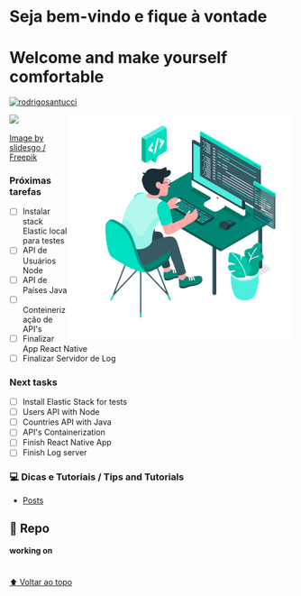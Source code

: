  # Seja bem-vindo e fique à vontade
 # Welcome and make yourself comfortable



[![rodrigosantucci](https://github-readme-stats.vercel.app/api/top-langs/?username=rodrigosantucci&hide=html&layout=compact&theme=tokyonight)](https://github.com/rodrigosantucci/)






 <a href="https://www.linkedin.com/in/rodrigosantucci" alt="Linkedin">
  <img src="https://img.shields.io/badge/-Linkedin-0e76a8?style=for-the-badge&logo=Linkedin&logoColor=white&link=https://www.linkedin.com/in/rodrigosantucci" /></a>


<img src="564654.png" min-width="400px" max-width="400px" width="400px" align="right" alt="">

<a href="http://www.freepik.com" align="right" alt="teste">Image by slidesgo / Freepik</a>

### Próximas tarefas

- [ ] Instalar stack Elastic local para testes
- [ ] API de Usuários Node 
- [ ] API de Países Java 
- [ ] Conteinerização de API's 
- [ ] Finalizar App React Native
- [ ] Finalizar Servidor de Log

### Next tasks
- [ ] Install Elastic Stack for tests
- [ ] Users API with Node
- [ ] Countries API with Java
- [ ] API's Containerization 
- [ ] Finish React Native App
- [ ] Finish Log server

### 💻 Dicas e Tutoriais / Tips and Tutorials
* <a href="https://rodrigosantucci.github.io/posts/">Posts</a>



## 🚀 Repo
 **working on**


#



[⬆ Voltar ao topo](#nome-do-projeto)<br>
